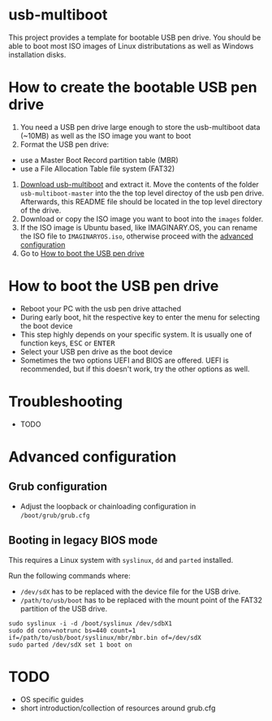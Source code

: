 # usb-multiboot
This project provides a template for bootable USB pen drive.
You should be able to boot most ISO images of Linux distributations
as well as Windows installation disks.

# How to create the bootable USB pen drive
 1. You need a USB pen drive large enough to store the usb-multiboot data (~10MB)
    as well as the ISO image you want to boot
 1. Format the USB pen drive:
  - use a Master Boot Record partition table (MBR)
  - use a File Allocation Table file system (FAT32)
 1. [Download usb-multiboot](https://github.com/porst17/usb-multiboot/archive/master.zip)
    and extract it. Move the contents of the folder `usb-multiboot-master` into the the
    top level directoy of the usb pen drive. Afterwards, this README file should
    be located in the top level directory of the drive.
 1. Download or copy the ISO image you want to boot into the `images` folder.
 1. If the ISO image is Ubuntu based, like IMAGINARY.OS, you can rename the ISO file to `IMAGINARYOS.iso`,
    otherwise proceed with the [advanced configuration](#advanced-configuration)
 1. Go to [How to boot the USB pen drive](#how-to-boot-the-usb-pendrive)

# How to boot the USB pen drive
 - Reboot your PC with the usb pen drive attached
 - During early boot, hit the respective key to enter the menu for selecting the boot device
  - This step highly depends on your specific system. It is usually one of function keys, <kbd>ESC</kbd> or <kbd>ENTER</kbd>
 - Select your USB pen drive as the boot device
  - Sometimes the two options UEFI and BIOS are offered. UEFI is recommended, but if this doesn't work, try the other options as well.

# Troubleshooting
 - TODO

# Advanced configuration
## Grub configuration
 - Adjust the loopback or chainloading configuration in `/boot/grub/grub.cfg`

## Booting in legacy BIOS mode
This requires a Linux system with `syslinux`, `dd` and `parted` installed.

Run the following commands where:
- `/dev/sdX` has to be replaced with the device file for the USB drive.
- `/path/to/usb/boot` has to be replaced with the mount point of the FAT32 partition
of the USB drive.
```
sudo syslinux -i -d /boot/syslinux /dev/sdbX1
sudo dd conv=notrunc bs=440 count=1 if=/path/to/usb/boot/syslinux/mbr/mbr.bin of=/dev/sdX
sudo parted /dev/sdX set 1 boot on
```

# TODO
- OS specific guides
- short introduction/collection of resources around grub.cfg
